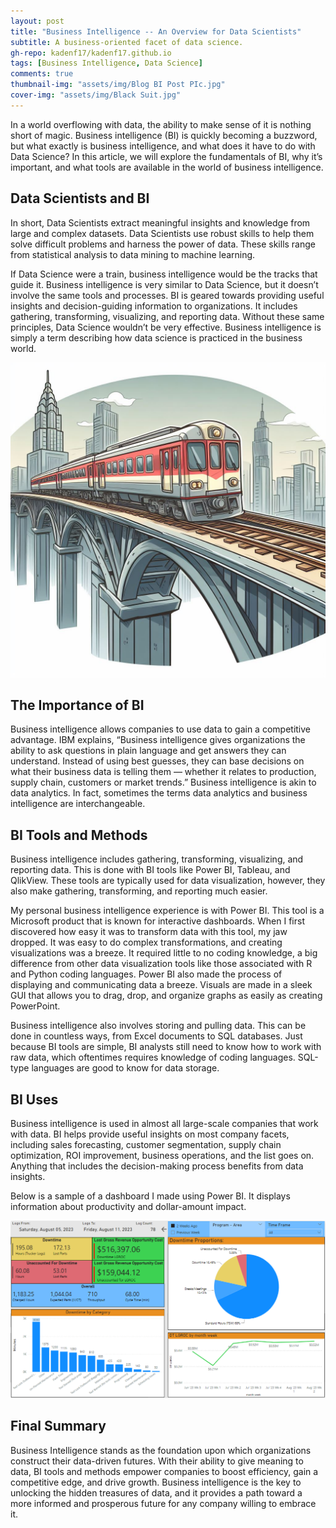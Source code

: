 ```yaml
---
layout: post
title: "Business Intelligence -- An Overview for Data Scientists"
subtitle: A business-oriented facet of data science.
gh-repo: kadenf17/kadenf17.github.io
tags: [Business Intelligence, Data Science]
comments: true
thumbnail-img: "assets/img/Blog BI Post PIc.jpg"
cover-img: "assets/img/Black Suit.jpg"
---
```


In a world overflowing with data, the ability to make sense of it is nothing short of magic. Business intelligence (BI) is quickly becoming a buzzword, but what exactly is business intelligence, and what does it have to do with Data Science? In this article, we will explore the fundamentals of BI, why it’s important, and what tools are available in the world of business intelligence.

## Data Scientists and BI

In short, Data Scientists extract meaningful insights and knowledge from large and complex datasets. Data Scientists use robust skills to help them solve difficult problems and harness the power of data. These skills range from statistical analysis to data mining to machine learning.

If Data Science were a train, business intelligence would be the tracks that guide it. Business intelligence is very similar to Data Science, but it doesn’t involve the same tools and processes. BI is geared towards providing useful insights and decision-guiding information to organizations. It includes gathering, transforming, visualizing, and reporting data. Without these same principles, Data Science wouldn’t be very effective. Business intelligence is simply a term describing how data science is practiced in the business world.

<img src="../assets/img/CartoonTrain.jpg" alt="Picture" class="mx-auto d-block">


## The Importance of BI

Business intelligence allows companies to use data to gain a competitive advantage. IBM explains, “Business intelligence gives organizations the ability to ask questions in plain language and get answers they can understand. Instead of using best guesses, they can base decisions on what their business data is telling them — whether it relates to production, supply chain, customers or market trends.” Business intelligence is akin to data analytics. In fact, sometimes the terms data analytics and business intelligence are interchangeable.

## BI Tools and Methods

Business intelligence includes gathering, transforming, visualizing, and reporting data. This is done with BI tools like Power BI, Tableau, and QlikView. These tools are typically used for data visualization, however, they also make gathering, transforming, and reporting much easier.

 My personal business intelligence experience is with Power BI. This tool is a Microsoft product that is known for interactive dashboards. When I first discovered how easy it was to transform data with this tool, my jaw dropped. It was easy to do complex transformations, and creating visualizations was a breeze. It required little to no coding knowledge, a big difference from other data visualization tools like those associated with R and Python coding languages. Power BI also made the process of displaying and communicating data a breeze. Visuals are made in a sleek GUI that allows you to drag, drop, and organize graphs as easily as creating PowerPoint.
 
Business intelligence also involves storing and pulling data. This can be done in countless ways, from Excel documents to SQL databases. Just because BI tools are simple, BI analysts still need to know how to work with raw data, which oftentimes requires knowledge of coding languages. SQL-type languages are good to know for data storage.

## BI Uses

Business intelligence is used in almost all large-scale companies that work with data. BI helps provide useful insights on most company facets, including sales forecasting, customer segmentation, supply chain optimization, ROI improvement, business operations, and the list goes on. Anything that includes the decision-making process benefits from data insights. 

Below is a sample of a dashboard I made using Power BI. It displays information about productivity and dollar-amount impact.


<img src="../assets/img/PSWDashboard.PNG" alt="Picture" class="mx-auto d-block">

## Final Summary

Business Intelligence stands as the foundation upon which organizations construct their data-driven futures. With their ability to give meaning to data, BI tools and methods empower companies to boost efficiency, gain a competitive edge, and drive growth. Business intelligence is the key to unlocking the hidden treasures of data, and it provides a path toward a more informed and prosperous future for any company willing to embrace it.
